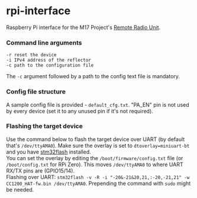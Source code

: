 # rpi-interface
Raspberry Pi interface for the M17 Project's [Remote Radio Unit](https://github.com/M17-Project/rru-rf-hw).

### Command line arguments
```
-r reset the device
-i IPv4 address of the reflector
-c path to the configuration file
```
The `-c` argument followed by a path to the config text file is mandatory.

### Config file structure
A sample config file is provided - `default_cfg.txt`.
"PA_EN" pin is not used by every device (set it to any unused pin if it's not required).

### Flashing the target device
Use the command below to flash the target device over UART (by default that's `/dev/ttyAMA0`).
Make sure the overlay is set to `dtoverlay=miniuart-bt` and you have [stm32flash](https://sourceforge.net/p/stm32flash/wiki/Home/) installed.<br>
You can set the overlay by editing the `/boot/firmware/config.txt` file (or `/boot/config.txt` for RPi Zero). This moves `/dev/ttyAMA0` to where UART RX/TX pins are (GPIO15/14).<br>
Flashing over UART: `stm32flash -v -R -i "-20&-21&20,21,:-20,-21,21" -w CC1200_HAT-fw.bin /dev/ttyAMA0`. Prepending the command with `sudo` might be needed.

